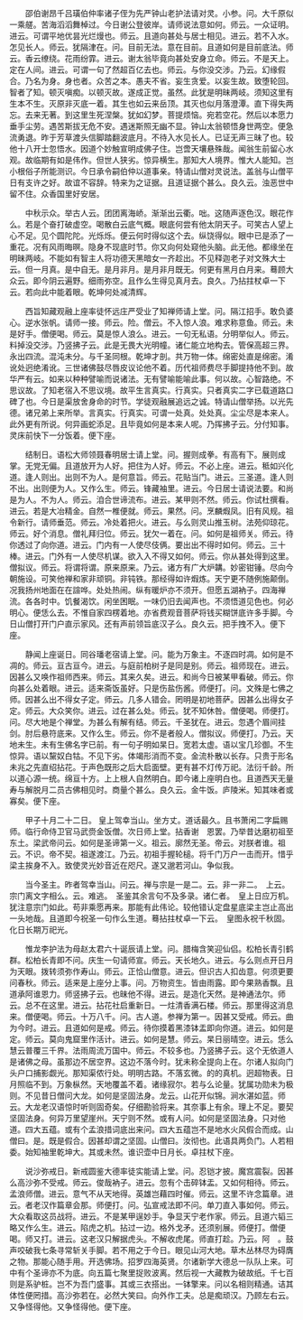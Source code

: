 <!-- { "loadSidebar": true } -->
　　邵伯谢昂千吕璜伯仲率诸子侄为先严钟山老护法请对灵。小参。问。大千原似一乘艖。苦海滔滔舞棹过。今日谢公登彼岸。请师说法意如何。师云。一众证明。进云。可谓平地优昙光烂熳也。师云。且道向甚处与居士相见。进云。若不入水。怎见长人。师云。犹隔津在。问。目前无法。意在目前。且道如何是目前底法。师云。香云缭绕。花雨纷霏。进云。谢太翁毕竟向甚处安身立命。师云。不是天上。定在人间。进云。可谓一句了然超百亿去也。师云。与你没交涉。乃云。幻缘假合。乃名为身。身也者。众苦之本。愚夫不省。妄生贪爱。以妄生故。致堕轮回。智者了知。顿灭嗔痴。以顿灭故。遂成正觉。虽然。此犹是明昧两岐。须知这里有生本不生。灭原非灭底一着。其生也如云来岳顶。其灭也似月落澄潭。直下得失两忘。去来无著。到这里生死涅槃。犹如幻梦。菩提烦恼。宛若空花。然后以本愿力垂手尘劳。遇苦斯拔无危不安。遇迷斯照无幽不显。钟山太翁顿悟身世两空。便急流勇退。昨于芳草渡头信脚踏翻波底月。不待入水见长人。已证无声三昧了也。较他十八开士忽悟水。因道个妙触宣明成佛子住。岂啻天壤悬殊哉。闻翁生前留心水观。故临期有如是伟作。但世人狭劣。惊异横生。那知大人境界。惟大人能知。岂小根俗子所能测识。今日承令嗣伯仲以道事亲。特请山僧对灵说法。盖翁与山僧平日有支许之好。故谊不容辞。特来为之证据。且道证据个甚么。良久云。浊恶世中留不住。众香国里好安居。

　　中秋示众。举古人云。团团离海峤。渐渐出云衢。咄。这随声逐色汉。眼花作么。若是个奋打破虚空。喝散白云底气概。眼底何尝有他太阴天子。可笑古人望上心不足。见个圆陀陀。光烁烁。便云何时得似这个去。纵饶得似。眼中已是添了一重花。况有风雨晦暝。隐身不现底时节。你又向何处窥他头脑。此无他。都缘坐在明昧两岐。不能如有智主人将功德天黑暗女一齐趁出。不见释迦老子对文殊大士云。但一月真。是中自无。是月非月。是月非月既无。何更有黑月白月来。蓦顾大众云。即今阴云遍野。细雨弥空。且作么生得见真月去。良久。乃拈拄杖卓一下云。若向此中能着眼。乾坤何处减清辉。

　　西旨知藏观融上座率徒怀远庄严受业了知禅师请上堂。问。隔江招手。敢负婆心。逆水张帆。请师一接。师云。险。僧云。不入惊人浪。难求称意鱼。师云。未是好手。僧便喝。师云。莫是惊人浪么。进云。一句无私语。分明举似人。师云。料掉没交涉。乃竖拂子云。此是无畏大光明幢。诸仁能立地构去。管保高超三界。永出四流。混沌未分。与千圣同根。乾坤才剖。共万物一体。绵密处直是绵密。淆讹处迥绝淆讹。三世诸佛鼓尽唇皮议论他不着。历代祖师费尽手脚提持他不到。故华严有云。如来以种种譬喻而说诸法。无有譬喻能喻此事。何以故。心智路绝。不思议故。了知老宿入不思议境。故平生言真实。行真实。只者真实二字已载道路口碑了也。今日是渠放舍身命的时节。学徒观融展追远之诚。特请山僧举扬。以光先德。诸兄弟上来所举。言真实。行真实。可谓一处真。处处真。尘尘尽是本来人。此外更有所说。何异画蛇添足。且毕竟如何是本来人呢。乃挥拂子云。分付知事。灵床前快下一分饭着。便下座。

　　结制日。语松大师领聂春明居士请上堂。问。握则成拳。有高有下。展则成掌。无党无偏。且道放开为人好。把住为人好。师云。不必上座。进云。秪如兴化道。逢人则出。出则不为人。是何意旨。师云。花贴当门。进云。三圣道。逢人则不出。出则便为人。又作么生。师云。锋藏袖里。进云。今日居士请说法要。和尚是为人。不为人。师云。洎合世谛流布。进云。某甲则不然。师云。你试杜撰看。进云。若是大冶精金。自然一椎便就。师云。果然。问。烹麟煆凤。旧有风规。祖令新行。请师垂范。师云。冷处着把火。进云。与么则灵山推玉树。法苑仰琼花。师云。好个消息。僧礼拜归位。师云。犹欠一着在。问。如何是祖师关。师云。待你透过了向你道。进云。门内有一人使尽伎俩。要出出不得时如何。师云。三十棒。进云。门外有一人使尽机谋。欲入入不得又如何。师云。你从甚处得到这里。僧拟议。师云。将谓将谓。原来原来。乃云。诸方有广大炉韝。妙密钳锤。尽向今朝施设。可笑他禅和家非顽铜。非钝铁。那经得如许煆炼。天宁更不随例施颠倒。况我扬州地面在在諠哗。处处热闹。纵有暖炉亦不须开。但愿五湖衲子。四海禅流。各各时中。饥餐渴饮。闲坐困眠。一味仍旧去闻声也。不须悟道见色也。何必明心。便恁么去。不惟自家四楞着地。亦省费观音菩萨将钱买糊饼底许多手脚。今日山僧打开门户直示家风。还有声前领旨底汉子么。良久云。把手拽不入。便下座。

　　静闻上座诞日。同谷璠老宿请上堂。问。能为万象主。不逐四时凋。如何是不凋的。师云。亘古亘今。进云。与庭前柏树子是同是别。师云。祖师现在。进云。因甚么又唤作祖师西来。师云。其来久矣。进云。和尚今日被某甲看破。师云。你向甚么处着眼。进云。适来斋饭虽好。只是伤盐伤酱。师便打。问。文殊是七佛之师。因甚么出不得女子定。师云。几多人错会。罔明是初地菩萨。因甚么出得女子定。师云。大众笑你。进云。过在甚么处。师云。犹不知休咎。僧便喝。师便打。问。尽大地是个禅堂。为甚么有解有结。师云。千圣犹在。进云。忽遇个眉间挂剑。肘后悬符底来。又作么生。师云。你不是者般人。僧拟议。师便打。乃云。天地未生。未有生佛名字已前。有一句子明如杲日。宽若太虚。语以宝几珍御。不生惊异。语以黧奴白牯。不见下劣。体竭形消而不变。金流朴散以长存。只贵于形名未兆之先直绍拈花。于声色既形之后大启面壁。更有甚不灯传万祀。法衍千龄。所以道心源一统。绵亘十方。上上根人自然明白。即今诸上座明白也。且道西天无量寿与解脱月二员古佛相见时。商量个甚么。良久云。金牛饭。庐陵米。知其味者或寡矣。便下座。

　　甲子十月二十二日。
皇上驾幸当山。坐方丈。道话最久。且书萧闲二字扁赐师。临行命侍卫官马武赍金饭僧。次日师上堂。拈香谢　恩罢。乃举昔达磨初祖至东土。梁武帝问云。如何是圣谛第一义。祖云。廓然无圣。帝云。对朕者谁。祖云。不识。帝不契。祖遂渡江。乃云。初祖手握轮槌。将千门万户一击而开。惜乎梁主挨身不入。致使灵光妙音近在咫尺。遂又邈若河山。争似我。

　　当今圣主。昨者驾幸当山。问云。禅与宗是一是二。云。非一非二。　上云。宗门离文字相么。云。难逃。　圣鉴其余言句不及多录。诸仁者。　皇上日应万机。犹注意宗门如此。苟非乘愿再来。那能有此伟论。较他错认定盘星底梁主岂止高出一头地哉。且道即今祝圣一句作么生道。蓦拈拄杖卓一下云。　皇图永祝千秋固。化日长期万祀光。

　　惟龙李护法为母赵太君六十诞辰请上堂。问。腊梅含笑迎仙侣。松柏长青引鹤群。松柏长青即不问。庆生一句请师宣。师云。天长地久。进云。与么则点开日月为天眼。拨转须弥作寿山。师云。正恰山僧意。进云。但识古人扣齿意。何须更要问春秋。师云。适来是上座分上事。问。万物资生。皆由雨露。即今果熟香飘。且道承阿谁恩力。师竖拂子云。也昧他不得。进云。是造化天然。是神通法尔。师云。总不在这里。进云。拈花社启重新日。一炷清香满石楼。师云。那里得这消息来。僧便喝。师云。十万八千。问。古人道。参禅为第一。因甚又受戒。师云。曲为今时。进云。且道如何是戒。师云。待你摸着黑漆钵盂即向你道。进云。如何是定。师云。莫向鬼窟里作活计。进云。如何是慧。师云。杲日丽晴空。进云。恁么慧云普覆三千界。法雨周流万国中。师云。不较多也。乃竖拂子云。这个无依道人是诸佛之母。虽那边不居空界。这边不落今时。犹未称全提向上在。尔诸人拟向门头户口捕影觑光。那知渠侬行处。明明古路。不落玄微。的的真机。迥超物表。日月照临不到。万象枞然。天地覆盖不着。诸缘寂尔。若与么论量。犹属功勋未为极则。不见昔日僧问大龙。如何是坚固法身。龙云。山花开似锦。涧水湛如蓝。师云。大龙老汉语惊时听则固奇矣。仔细勘验将来。其奈事上有余。理上不足。要契坚固法身。何异万里望崖州。天宁则不然。或有人问。如何是坚固法身。只对他道。四大五蕴。或有个孟浪措词底出来问。四大五蕴岂不是地水火风假合而成。山僧曰。是。既是假合。因甚却谓之坚固。山僧曰。汝彻也。此语具两负门。人若相委。始知袖里乾坤大。其或未然。谁识壶中日月长。卓拄杖下座。

　　说沙弥戒日。新戒圆鉴大德率徒实能请上堂。问。忍铠才披。魔宫震裂。因甚么高沙弥不受戒。师云。俊哉衲子。进云。忽有个击碎钵盂。又如何相待。师云。孟浪师僧。进云。意气不从天地得。英雄岂藉四时催。师云。这里不许念篇章。进云。者老汉作篇章会那。师便打。问。弘宣戒法即不问。单刀直入事如何。师云。大众看取这员战将。进云。不是某甲逞妙手。争显天宁老作家。师云。且道六韬三略又作么生。进云。陷虎之机。拈过一边。格外戈矛。还须别展。师便打。僧便喝。师又打。进云。这老汉只解据虎头。不解收虎尾。师直打趁。乃云。阿　。鼓声咬破我七条寻常斩关手脚。若不用之于今日。眼见山河大地。草木丛林尽为碍膺之物。那能心随手用。开选佛场。招罗四海英贤。尔诸新学大德总一队队上来。可中有个圣谛亦不为底。向五篇七聚里捉败波离。然后视一大藏教为破故纸。千七百则是系驴桩。岂不为吾门盛事。其或三衣搭出。一钵擎来。问以名相则精通。诘其体性便罔措。高沙弥若在。必然大笑曰。向外作工夫。总是痴顽汉。乃顾左右云。又争怪得他。又争怪得他。便下座。

